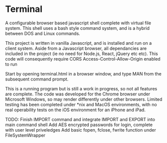 # Terminal
A configurable browser based javascript shell complete with virtual file system.  This shell uses a bash style command system, and is a hybrid between DOS and Linux commands.

This project is written in vanilla Javascript, and is installed and run on a client system.  Aside from a Javascript browser, all dependancies are included in the project (ie no need for Node.js, React, jQuery etc etc).  This code will consequently require CORS Access-Control-Allow-Origin enabled to run

Start by opening terminal.html in a browser window, and type MAN from the subsequent command prompt.

This is a running program but is still a work in progress, so not all features are complete.  The code was developed for the Chrome browser under Microsoft Windows, so may render differently under other browsers.  Limited testing has been completed under *nix and MacOS environments, with no real operability tests on the iOS environment for an iPhone and iPad.

TODO:
  Finish IMPORT command and integrate IMPORT and EXPORT into main command shell
  Add AES encrypted passwords for login, complete with user level priveledges
  Add basic fopen, fclose, fwrite function under FileSystemWrapper
  
